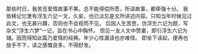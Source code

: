 ##
那些时日，我苦觅爱情故事不果。总不能得偿所愿，所读故事，都牵强十分。
我依稀记忆里有浮生六记一文，久矣，也已淡忘是文所讲述内容。只知当年时候见过此文，也无甚兴趣，否则也不会视而不见。
后因人生苦思，仿浮生六记为题，写杂文“浮生六梦”一记，旨在书心中胸怀。
但见一友人文中赞妻，即引浮生六记为辅。因而得知此篇乃爱情的经典。年少心性漏读也亦难怪。
即坐下读起，便再也放手不下，读之感慨良多。不得舒发。
